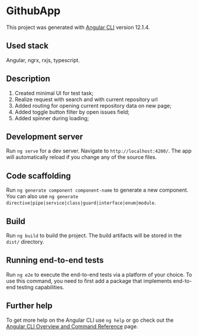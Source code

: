 # GithubApp

This project was generated with [Angular CLI](https://github.com/angular/angular-cli) version 12.1.4.

## Used stack 

Angular, ngrx, rxjs, typescript.

## Description

1. Created minimal UI for test task;
2. Realize request with search and with current repository url
3. Added routing for opening current repository data on new page;
4. Added toggle button filter by open issues field;
5. Added spinner during loading;

## Development server

Run `ng serve` for a dev server. Navigate to `http://localhost:4200/`. The app will automatically reload if you change any of the source files.

## Code scaffolding

Run `ng generate component component-name` to generate a new component. You can also use `ng generate directive|pipe|service|class|guard|interface|enum|module`.

## Build

Run `ng build` to build the project. The build artifacts will be stored in the `dist/` directory.

## Running end-to-end tests

Run `ng e2e` to execute the end-to-end tests via a platform of your choice. To use this command, you need to first add a package that implements end-to-end testing capabilities.

## Further help

To get more help on the Angular CLI use `ng help` or go check out the [Angular CLI Overview and Command Reference](https://angular.io/cli) page.
